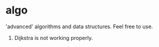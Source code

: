 algo
====

'advanced' algorithms and data structures. Feel free to use.

1. Dijkstra is not working properly. 
